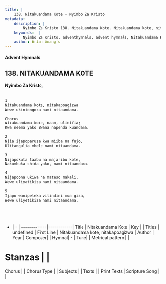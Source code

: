 ```yaml
---
title: |
    138. Nitakuandama Kote - Nyimbo Za Kristo
metadata:
    description: |
        Nyimbo Za Kristo 138. Nitakuandama Kote. Nitakuandama kote, nitakapoagizwa  Wewe ukiniongoza nami nitaandama.  Chorus Nitakuandama kote, naam, ulinifia;  Kwa neema yako Bwana napenda kuandama.  
    keywords:  |
        Nyimbo Za Kristo, adventhymnals, advent hymnals, Nitakuandama Kote, Nitakuandama kote, nitakapoagizwa . 
    author: Brian Onang'o
---
```


#### Advent Hymnals
## 138. NITAKUANDAMA KOTE
####  Nyimbo Za Kristo,

```txt

1
Nitakuandama kote, nitakapoagizwa 
Wewe ukiniongoza nami nitaandama.

Chorus
Nitakuandama kote, naam, ulinifia; 
Kwa neema yako Bwana napenda kuandama.

2
Njia ijapoparuza kwa miiba na fujo, 
Ulitangulia mbele nami nitaandama.

3
Nijapokuta taabu na majaribu kote, 
Nakumbuka shida yako, nami nitaandama.

4
Nijapoona ukiwa na mateso makali, 
Wewe uliyatikiza nami nitaandama.

5
Ijapo wanipeleka vilindini mwa giza, 
Wewe uliyetikiza nami nitaandama.






```

- |   -  |
-------------|------------|
Title | Nitakuandama Kote |
Key |  |
Titles | undefined |
First Line | Nitakuandama kote, nitakapoagizwa  |
Author | 
Year | 
Composer| |
Hymnal|  - |
Tune|  |
Metrical pattern | |
# Stanzas |  |
Chorus |  |
Chorus Type |  |
Subjects | |
Texts |  |
Print Texts | 
Scripture Song |  |
    

